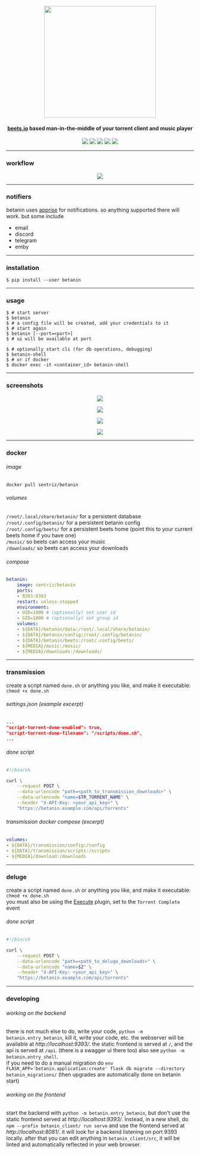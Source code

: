 <p align="center"><img width="300" src="https://github.com/sentriz/betanin/raw/master/.github/logo.png"></p>
<h4 align="center"><a href="http://beets.io/">beets.io</a> based man-in-the-middle of your torrent client and music player</h4>
<p align="center"><a href="http://hub.docker.com/r/sentriz/betanin"><img src="https://img.shields.io/docker/pulls/sentriz/betanin.svg"></a> <a href="https://microbadger.com/images/sentriz/betanin" title="Get your own image badge on microbadger.com"><img src="https://images.microbadger.com/badges/image/sentriz/betanin.svg"></a> <img src="https://api.codacy.com/project/badge/Grade/db7d1db9dd404f8fa31febc8a2d52d00"> <img src="https://img.shields.io/github/issues/sentriz/betanin.svg"> <img src="https://img.shields.io/github/issues-pr/sentriz/betanin.svg"></p>

<hr>

### workflow

<p align="center"><img src="https://github.com/sentriz/betanin/raw/master/.github/flow.png"></p>

<hr>

### notifiers

betanin uses [apprise](https://github.com/caronc/apprise) for notifications. so anything supported there will work. but some include

- email
- discord
- telegram
- emby

<hr>

### installation

```shell
$ pip install --user betanin
```

<hr>

### usage

```shell
$ # start server
$ betanin
$ # a config file will be created, add your credentials to it
$ # start again
$ betanin [--port=<port>]
$ # ui will be available at port

$ # optionally start cli (for db operations, debugging)
$ betanin-shell
$ # or if docker
$ docker exec -it <container_id> betanin-shell
```

<hr>

### screenshots

<p align="center"><img src="https://github.com/sentriz/betanin/raw/master/.github/scrot_1.png"></p>
<p align="center"><img src="https://github.com/sentriz/betanin/raw/master/.github/scrot_2.png"></p>
<p align="center"><img src="https://github.com/sentriz/betanin/raw/master/.github/scrot_3.png"></p>
<p align="center"><img src="https://github.com/sentriz/betanin/raw/master/.github/scrot_4.png"></p>

<hr>

### docker
###### image
`docker pull sentriz/betanin`  
###### volumes
`/root/.local/share/betanin/` for a persistent database  
`/root/.config/betanin/` for a persistent betanin config  
`/root/.config/beets/` for a persistent beets home (point this to your current beets home if you have one)  
`/music/` so beets can access your music  
`/downloads/` so beets can access your downloads  
###### compose
```yml
betanin:
    image: sentriz/betanin
    ports:
    - 9393:9393
    restart: unless-stopped
    environment:
    - UID=1000 # (optionally) set user id
    - GID=1000 # (optionally) set group id
    volumes:
    - ${DATA}/betanin/data:/root/.local/share/betanin/
    - ${DATA}/betanin/config:/root/.config/betanin/
    - ${DATA}/betanin/beets:/root/.config/beets/
    - ${MEDIA}/music:/music/
    - ${MEDIA}/downloads:/downloads/
```

<hr>

### transmission

create a script named `done.sh` or anything you like, and make it executable:  
`chmod +x done.sh`

###### settings.json (example excerpt)

```json
...
"script-torrent-done-enabled": true,
"script-torrent-done-filename": "/scripts/done.sh",
...
```

###### done script

```bash
#!/bin/sh

curl \
    --request POST \
    --data-urlencode "path=<path_to_transmission_downloads>" \
    --data-urlencode "name=$TR_TORRENT_NAME" \
    --header "X-API-Key: <your_api_key>" \
    "https://betanin.example.com/api/torrents"
```

###### transmission docker compose (excerpt)

```yaml
volumes:
- ${DATA}/transmission/config:/config
- ${DATA}/transmission/scripts:/scripts
- ${MEDIA}/download:/downloads
```

<hr>

### deluge

create a script named `done.sh` or anything you like, and make it executable:  
`chmod +x done.sh`  
you must also be using the [Execute](https://dev.deluge-torrent.org/wiki/Plugins/Execute) plugin, set to the `Torrent Complete` event

###### done script

```bash
#!/bin/sh

curl \
    --request POST \
    --data-urlencode "path=<path_to_deluge_downloads>" \
    --data-urlencode "name=$2" \
    --header "X-API-Key: <your_api_key>" \
    "https://betanin.example.com/api/torrents"
```

<hr>

### developing

###### working on the backend

there is not much else to do, write your code, `python -m betanin.entry_betanin`, kill it, write your code, etc.
the webserver will be available at *http://localhost:9393/*. the static frontend is served at `/`, and the api is served at `/api`. (there is a swagger ui there too)
also see `python -m betanin.entry_shell`.  
if you need to do a manual migration do `env FLASK_APP='betanin.application:create' flask db migrate --directory betanin_migrations/` (then upgrades are automatically done on betanin start)

###### working on the frontend

start the backend with `python -m betanin.entry_betanin`, but don't use the static frontend served at *http://localhost:9393/*. Instead, in a new shell, do `npm --prefix betanin_client/ run serve` and use the frontend served at *http://localhost:8081/*. it will look for a backend listening on port 9393 locally. after that you can edit anything in `betanin_client/src`, it will be linted and automatically reflected in your web browser.
